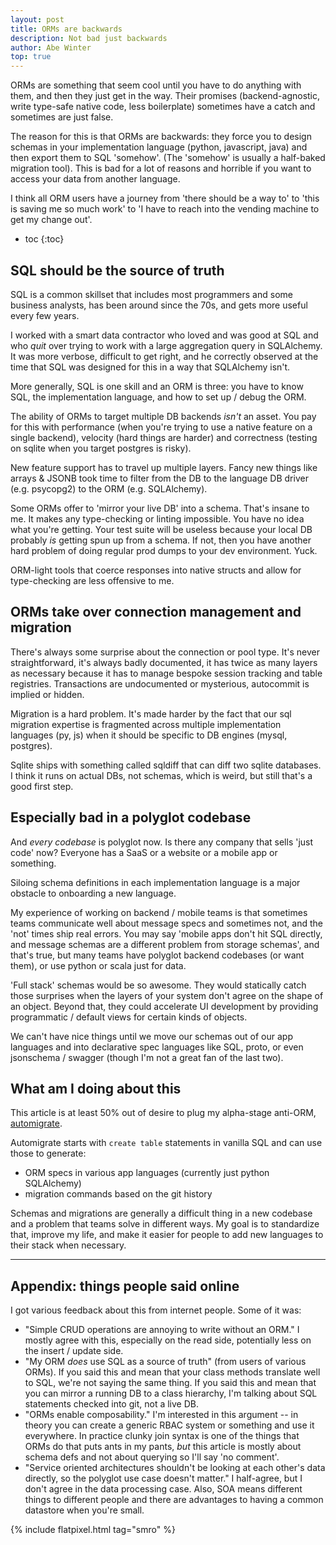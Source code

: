 ```yaml
---
layout: post
title: ORMs are backwards
description: Not bad just backwards
author: Abe Winter
top: true
---
```


ORMs are something that seem cool until you have to do anything with them, and then they just get in the way. Their promises (backend-agnostic, write type-safe native code, less boilerplate) sometimes have a catch and sometimes are just false.

The reason for this is that ORMs are backwards: they force you to design schemas in your implementation language (python, javascript, java) and then export them to SQL 'somehow'. (The 'somehow' is usually a half-baked migration tool). This is bad for a lot of reasons and horrible if you want to access your data from another language.

I think all ORM users have a journey from 'there should be a way to' to 'this is saving me so much work' to 'I have to reach into the vending machine to get my change out'.

* toc
{:toc}

## SQL should be the source of truth

SQL is a common skillset that includes most programmers and some business analysts, has been around since the 70s, and gets more useful every few years.

I worked with a smart data contractor who loved and was good at SQL and who *quit* over trying to work with a large aggregation query in SQLAlchemy. It was more verbose, difficult to get right, and he correctly observed at the time that SQL was designed for this in a way that SQLAlchemy isn't.

More generally, SQL is one skill and an ORM is three: you have to know SQL, the implementation language, and how to set up / debug the ORM.

The ability of ORMs to target multiple DB backends *isn't* an asset. You pay for this with performance (when you're trying to use a native feature on a single backend), velocity (hard things are harder) and correctness (testing on sqlite when you target postgres is risky).

New feature support has to travel up multiple layers. Fancy new things like arrays & JSONB took time to filter from the DB to the language DB driver (e.g. psycopg2) to the ORM (e.g. SQLAlchemy).

Some ORMs offer to 'mirror your live DB' into a schema. That's insane to me. It makes any type-checking or linting impossible. You have no idea what you're getting. Your test suite will be useless because your local DB probably *is* getting spun up from a schema. If not, then you have another hard problem of doing regular prod dumps to your dev environment. Yuck.

ORM-light tools that coerce responses into native structs and allow for type-checking are less offensive to me.

## ORMs take over connection management and migration

There's always some surprise about the connection or pool type. It's never straightforward, it's always badly documented, it has twice as many layers as necessary because it has to manage bespoke session tracking and table registries. Transactions are undocumented or mysterious, autocommit is implied or hidden.

Migration is a hard problem. It's made harder by the fact that our sql migration expertise is fragmented across multiple implementation languages (py, js) when it should be specific to DB engines (mysql, postgres).

Sqlite ships with something called sqldiff that can diff two sqlite databases. I think it runs on actual DBs, not schemas, which is weird, but still that's a good first step.

## Especially bad in a polyglot codebase

And *every codebase* is polyglot now. Is there any company that sells 'just code' now? Everyone has a SaaS or a website or a mobile app or something.

Siloing schema definitions in each implementation language is a major obstacle to onboarding a new language.

My experience of working on backend / mobile teams is that sometimes teams communicate well about message specs and sometimes not, and the 'not' times ship real errors. You may say 'mobile apps don't hit SQL directly, and message schemas are a different problem from storage schemas', and that's true, but many teams have polyglot backend codebases (or want them), or use python or scala just for data.

'Full stack' schemas would be so awesome. They would statically catch those surprises when the layers of your system don't agree on the shape of an object. Beyond that, they could accelerate UI development by providing programmatic / default views for certain kinds of objects.

We can't have nice things until we move our schemas out of our app languages and into declarative spec languages like SQL, proto, or even jsonschema / swagger (though I'm not a great fan of the last two).

## What am I doing about this

This article is at least 50% out of desire to plug my alpha-stage anti-ORM, [automigrate](https://github.com/abe-winter/automigrate).

Automigrate starts with `create table` statements in vanilla SQL and can use those to generate:

* ORM specs in various app languages (currently just python SQLAlchemy)
* migration commands based on the git history

Schemas and migrations are generally a difficult thing in a new codebase and a problem that teams solve in different ways. My goal is to standardize that, improve my life, and make it easier for people to add new languages to their stack when necessary.

<hr>

## Appendix: things people said online

I got various feedback about this from internet people. Some of it was:

* "Simple CRUD operations are annoying to write without an ORM." I mostly agree with this, especially on the read side, potentially less on the insert / update side.
* "My ORM *does* use SQL as a source of truth" (from users of various ORMs). If you said this and mean that your class methods translate well to SQL, we're not saying the same thing. If you said this and mean that you can mirror a running DB to a class hierarchy, I'm talking about SQL statements checked into git, not a live DB.
* "ORMs enable composability." I'm interested in this argument -- in theory you can create a generic RBAC system or something and use it everywhere. In practice clunky join syntax is one of the things that ORMs do that puts ants in my pants, *but* this article is mostly about schema defs and not about querying so I'll say 'no comment'.
* "Service oriented architectures shouldn't be looking at each other's data directly, so the polyglot use case doesn't matter." I half-agree, but I don't agree in the data processing case. Also, SOA means different things to different people and there are advantages to having a common datastore when you're small.

{% include flatpixel.html tag="smro" %}

